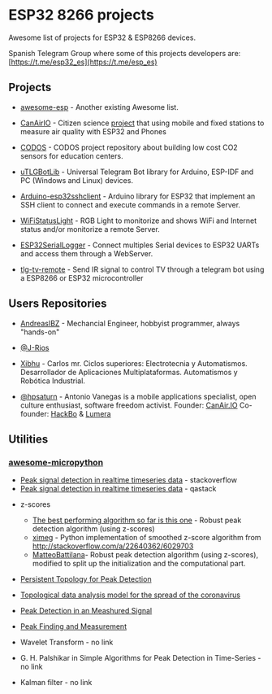 
# ESP32 8266 projects

Awesome list of projects for ESP32 & ESP8266 devices.

Spanish Telegram Group where some of this projects developers are:  
[https://t.me/esp32_es](https://t.me/esp_es)

## Projects

- [awesome-esp](https://github.com/agucova/awesome-esp) - Another existing Awesome list.

- [CanAirIO](https://github.com/kike-canaries/canairio_firmware#canairio-firmware) - Citizen science [project](https://canair.io) that using mobile and fixed stations to measure air quality with ESP32 and Phones

- [CODOS](https://github.com/miguelangelcasanova/codos) - CODOS project repository about building low cost CO2 sensors for education centers.

- [uTLGBotLib](https://github.com/J-Rios/uTLGBotLib) - Universal Telegram Bot library for Arduino, ESP-IDF and PC (Windows and Linux) devices.

- [Arduino-esp32sshclient](https://github.com/J-Rios/Arduino-esp32sshclient) - Arduino library for ESP32 that implement an SSH client to connect and execute commands in a remote Server.

- [WiFiStatusLight](https://github.com/J-Rios/WiFiStatusLight) - RGB Light to monitorize and shows WiFi and Internet status and/or monitorize a remote Server.

- [ESP32SerialLogger](https://github.com/J-Rios/ESP32SerialLogger) - Connect multiples Serial devices to ESP32 UARTs and access them through a WebServer.

- [tlg-tv-remote](https://github.com/J-Rios/tlg-tv-remote) - Send IR signal to control TV through a telegram bot using a ESP8266 or ESP32 microcontroller

## Users Repositories

- [AndreasIBZ](https://github.com/AndreasIBZ) - Mechancial Engineer, hobbyist programmer, always "hands-on"

- [@J-Rios](https://github.com/J-Rios)

- [Xibhu](https://github.com/xibhu) - Carlos mr. Ciclos superiores: Electrotecnia y Automatismos. Desarrollador de Aplicaciones Multiplataformas. Automatismos y Robótica Industrial.

- [@hpsaturn](https://github.com/hpsaturn) - Antonio Vanegas is a mobile applications specialist, open culture enthusiast, software freedom activist. Founder: [CanAir.IO](https://canair.io) Co-founder: [HackBo](http://hackbo.co) & [Lumera](http://lumera.co/ks)

## Utilities

### [awesome-micropython](https://github.com/mcauser/awesome-micropython)

+ [Peak signal detection in realtime timeseries data](https://qastack.com.br/programming/22583391/peak-signal-detection-in-realtime-timeseries-data) - stackoverflow
+ [Peak signal detection in realtime timeseries data](https://stackoverflow.com/questions/22583391/peak-signal-detection-in-realtime-timeseries-data/) - qastack

- z-scores

	* [The best performing algorithm so far is this one](https://stackoverflow.com/questions/22583391/peak-signal-detection-in-realtime-timeseries-data/22640362#22640362) - Robust peak detection algorithm (using z-scores)
	* [ximeg](https://gist.github.com/ximeg/587011a65d05f067a29ce9c22894d1d2) - Python implementation of smoothed z-score algorithm from http://stackoverflow.com/a/22640362/6029703
	* [MatteoBattilana](https://gist.github.com/MatteoBattilana/95795e68129cda8f10f91d96dc4ebe72)- Robust peak detection algorithm (using z-scores), modified to split up the initialization and the computational part.

- [Persistent Topology for Peak Detection](https://www.sthu.org/blog/13-perstopology-peakdetection/index.html)

- [Topological data analysis model for the spread of the coronavirus](https://journals.plos.org/plosone/article?id=10.1371/journal.pone.0255584)

- [Peak Detection in an Meashured Signal](https://www.baeldung.com/cs/signal-peak-detection)

- [Peak Finding and Measurement](https://terpconnect.umd.edu/~toh/spectrum/PeakFindingandMeasurement.htm)

- Wavelet Transform - no link

- G. H. Palshikar in Simple Algorithms for Peak Detection in Time-Series - no link

- Kalman filter - no link

